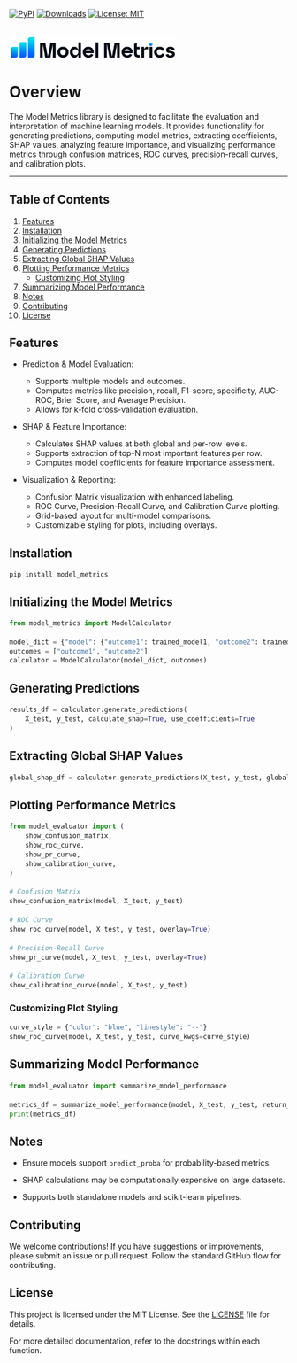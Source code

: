 [![PyPI](https://img.shields.io/pypi/v/model_metris.svg)](https://pypi.org/project/model_metrics/)
[![Downloads](https://pepy.tech/badge/model_metrics)](https://pepy.tech/project/model_metrics)
[![License: MIT](https://img.shields.io/badge/License-MIT-yellow.svg)](https://github.com/lshpaner/model_metrics/blob/main/LICENSE.md)

<br>

<img src="https://raw.githubusercontent.com/lshpaner/model_metrics/refs/heads/main/assets/mm_logo.svg" width="300" style="border: none; outline: none; box-shadow: none;" oncontextmenu="return false;">

<br> 

# Overview
The Model Metrics library is designed to facilitate the evaluation and interpretation of machine learning models. It provides functionality for generating predictions, computing model metrics, extracting coefficients, SHAP values, analyzing feature importance, and visualizing performance metrics through confusion matrices, ROC curves, precision-recall curves, and calibration plots.

---

## Table of Contents

1. [Features](#features)
2. [Installation](#installation)
3. [Initializing the Model Metrics](#initializing-the-model-metrics)
4. [Generating Predictions](#generating-predictions)
5. [Extracting Global SHAP Values](#extracting-global-shap-values)
6. [Plotting Performance Metrics](#plotting-performance-metrics)
    - [Customizing Plot Styling](#customizing-plot-styling)
7. [Summarizing Model Performance](#summarizing-model-performance)
8. [Notes](#notes)
9. [Contributing](#contributing)
10. [License](#license)


## Features

* Prediction & Model Evaluation:
    * Supports multiple models and outcomes.
    * Computes metrics like precision, recall, F1-score, specificity, AUC-ROC, Brier Score, and Average Precision.
    * Allows for k-fold cross-validation evaluation.

* SHAP & Feature Importance:
    * Calculates SHAP values at both global and per-row levels.
    * Supports extraction of top-N most important features per row.
    * Computes model coefficients for feature importance assessment.

* Visualization & Reporting:
    * Confusion Matrix visualization with enhanced labeling.
    * ROC Curve, Precision-Recall Curve, and Calibration Curve plotting.
    * Grid-based layout for multi-model comparisons.
    * Customizable styling for plots, including overlays.

## Installation


```
pip install model_metrics
```

## Initializing the Model Metrics

```python
from model_metrics import ModelCalculator

model_dict = {"model": {"outcome1": trained_model1, "outcome2": trained_model2}}
outcomes = ["outcome1", "outcome2"]
calculator = ModelCalculator(model_dict, outcomes)
```

## Generating Predictions

```python
results_df = calculator.generate_predictions(
    X_test, y_test, calculate_shap=True, use_coefficients=True
)
```

## Extracting Global SHAP Values

```python
global_shap_df = calculator.generate_predictions(X_test, y_test, global_shap=True)
```

## Plotting Performance Metrics

```python
from model_evaluator import (
    show_confusion_matrix,
    show_roc_curve,
    show_pr_curve,
    show_calibration_curve,
)

# Confusion Matrix
show_confusion_matrix(model, X_test, y_test)

# ROC Curve
show_roc_curve(model, X_test, y_test, overlay=True)

# Precision-Recall Curve
show_pr_curve(model, X_test, y_test, overlay=True)

# Calibration Curve
show_calibration_curve(model, X_test, y_test)
```

### Customizing Plot Styling

```python
curve_style = {"color": "blue", "linestyle": "--"}
show_roc_curve(model, X_test, y_test, curve_kwgs=curve_style)
```

## Summarizing Model Performance

```python
from model_evaluator import summarize_model_performance

metrics_df = summarize_model_performance(model, X_test, y_test, return_df=True)
print(metrics_df)
```

## Notes

- Ensure models support `predict_proba` for probability-based metrics.

- SHAP calculations may be computationally expensive on large datasets.

- Supports both standalone models and scikit-learn pipelines.

## Contributing
We welcome contributions! If you have suggestions or improvements, please submit an issue or pull request. Follow the standard GitHub flow for contributing.

## License
This project is licensed under the MIT License. See the [LICENSE](https://github.com/lshpaner/model_metrics/blob/main/LICENSE.md) file for details.

For more detailed documentation, refer to the docstrings within each function.

